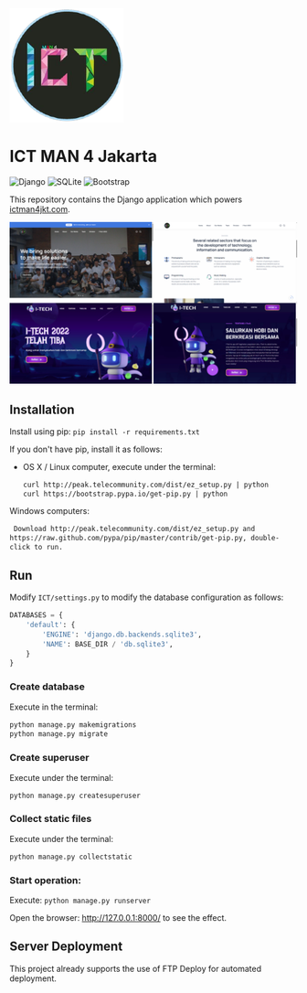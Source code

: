  ![logo](https://github.com/fazirta/ICT/raw/master/docs/images/logos/logo.png)
 
 # ICT MAN 4 Jakarta

![Django](https://img.shields.io/badge/django-%23092E20.svg?style=for-the-badge&logo=django&logoColor=white)
![SQLite](https://img.shields.io/badge/sqlite-%2307405e.svg?style=for-the-badge&logo=sqlite&logoColor=white)
![Bootstrap](https://img.shields.io/badge/bootstrap-%23563D7C.svg?style=for-the-badge&logo=bootstrap&logoColor=white)

This repository contains the Django application which powers [ictman4jkt.com](https://ictman4jkt.com/).

 ![screenshot](https://github.com/fazirta/ICT/raw/master/docs/images/screenshots/1.png)

## Installation

Install using pip: `pip install -r requirements.txt`

If you don't have pip, install it as follows:
- OS X / Linux computer, execute under the terminal:

     ```
     curl http://peak.telecommunity.com/dist/ez_setup.py | python
     curl https://bootstrap.pypa.io/get-pip.py | python
     ```

Windows computers:

     Download http://peak.telecommunity.com/dist/ez_setup.py and https://raw.github.com/pypa/pip/master/contrib/get-pip.py, double-click to run.

## Run

  Modify `ICT/settings.py` to modify the database configuration as follows:

```python
DATABASES = {
    'default': {
        'ENGINE': 'django.db.backends.sqlite3',
        'NAME': BASE_DIR / 'db.sqlite3',
    }
}

```

### Create database

Execute in the terminal:
```bash
python manage.py makemigrations
python manage.py migrate
```

### Create superuser

  Execute under the terminal:
```bash
python manage.py createsuperuser
```

### Collect static files
Execute under the terminal:
```bash
python manage.py collectstatic
```

### Start operation:
Execute: `python manage.py runserver`


Open the browser: http://127.0.0.1:8000/ to see the effect.

## Server Deployment

This project already supports the use of FTP Deploy for automated deployment.
